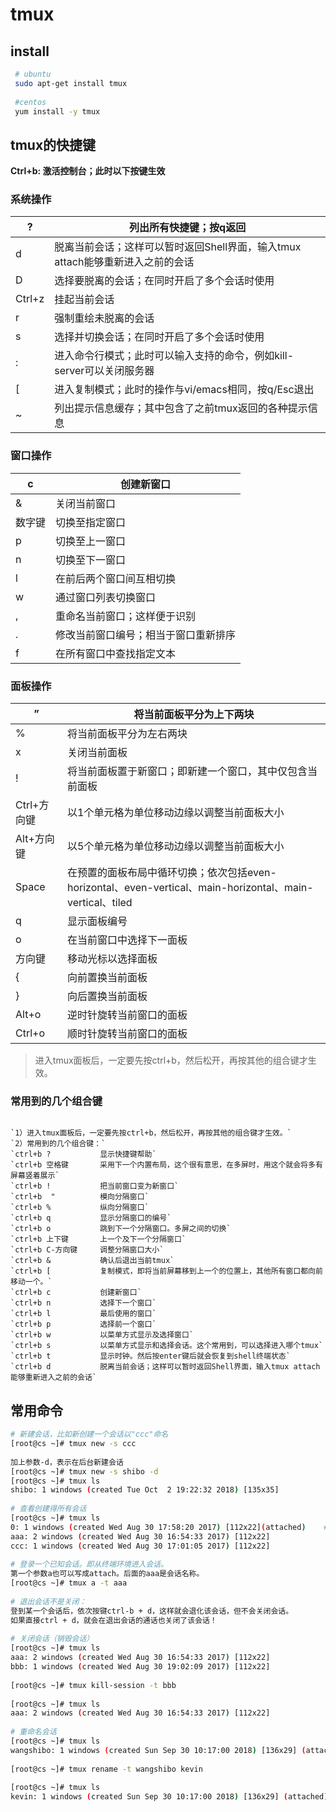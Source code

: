 # tmux

## install

```sh
 # ubuntu
 sudo apt-get install tmux
 
 #centos
 yum install -y tmux
```





## tmux的快捷键

**Ctrl+b: 激活控制台；此时以下按键生效**

### 系统操作

| ?      | 列出所有快捷键；按q返回                                      |
| ------ | ------------------------------------------------------------ |
| d      | 脱离当前会话；这样可以暂时返回Shell界面，输入tmux attach能够重新进入之前的会话 |
| D      | 选择要脱离的会话；在同时开启了多个会话时使用                 |
| Ctrl+z | 挂起当前会话                                                 |
| r      | 强制重绘未脱离的会话                                         |
| s      | 选择并切换会话；在同时开启了多个会话时使用                   |
| :      | 进入命令行模式；此时可以输入支持的命令，例如kill-server可以关闭服务器 |
| [      | 进入复制模式；此时的操作与vi/emacs相同，按q/Esc退出          |
| ~      | 列出提示信息缓存；其中包含了之前tmux返回的各种提示信息       |

### 窗口操作

| c      | 创建新窗口                           |
| ------ | ------------------------------------ |
| &      | 关闭当前窗口                         |
| 数字键 | 切换至指定窗口                       |
| p      | 切换至上一窗口                       |
| n      | 切换至下一窗口                       |
| l      | 在前后两个窗口间互相切换             |
| w      | 通过窗口列表切换窗口                 |
| ,      | 重命名当前窗口；这样便于识别         |
| .      | 修改当前窗口编号；相当于窗口重新排序 |
| f      | 在所有窗口中查找指定文本             |

### 面板操作

| ”           | 将当前面板平分为上下两块                                     |
| ----------- | ------------------------------------------------------------ |
| %           | 将当前面板平分为左右两块                                     |
| x           | 关闭当前面板                                                 |
| !           | 将当前面板置于新窗口；即新建一个窗口，其中仅包含当前面板     |
| Ctrl+方向键 | 以1个单元格为单位移动边缘以调整当前面板大小                  |
| Alt+方向键  | 以5个单元格为单位移动边缘以调整当前面板大小                  |
| Space       | 在预置的面板布局中循环切换；依次包括even-horizontal、even-vertical、main-horizontal、main-vertical、tiled |
| q           | 显示面板编号                                                 |
| o           | 在当前窗口中选择下一面板                                     |
| 方向键      | 移动光标以选择面板                                           |
| {           | 向前置换当前面板                                             |
| }           | 向后置换当前面板                                             |
| Alt+o       | 逆时针旋转当前窗口的面板                                     |
| Ctrl+o      | 顺时针旋转当前窗口的面板                                     |

> 进入tmux面板后，一定要先按ctrl+b，然后松开，再按其他的组合键才生效。

### 常用到的几个组合键

```

`1）进入tmux面板后，一定要先按ctrl+b，然后松开，再按其他的组合键才生效。` 
`2）常用到的几个组合键：`
`ctrl+b ?           显示快捷键帮助`
`ctrl+b 空格键       采用下一个内置布局，这个很有意思，在多屏时，用这个就会将多有屏幕竖着展示`
`ctrl+b !           把当前窗口变为新窗口`
`ctrl+b  "          模向分隔窗口`
`ctrl+b %           纵向分隔窗口`
`ctrl+b q           显示分隔窗口的编号`
`ctrl+b o           跳到下一个分隔窗口。多屏之间的切换`
`ctrl+b 上下键       上一个及下一个分隔窗口`
`ctrl+b C-方向键     调整分隔窗口大小`
`ctrl+b &           确认后退出当前tmux`
`ctrl+b [           复制模式，即将当前屏幕移到上一个的位置上，其他所有窗口都向前移动一个。`
`ctrl+b c           创建新窗口`
`ctrl+b n           选择下一个窗口`
`ctrl+b l           最后使用的窗口`
`ctrl+b p           选择前一个窗口`
`ctrl+b w           以菜单方式显示及选择窗口`
`ctrl+b s           以菜单方式显示和选择会话。这个常用到，可以选择进入哪个tmux`
`ctrl+b t           显示时钟。然后按enter键后就会恢复到shell终端状态`
`ctrl+b d           脱离当前会话；这样可以暂时返回Shell界面，输入tmux attach能够重新进入之前的会话`

```

## 常用命令

```sh
# 新建会话，比如新创建一个会话以"ccc"命名
[root@cs ~]# tmux new -s ccc
 
加上参数-d，表示在后台新建会话
[root@cs ~]# tmux new -s shibo -d
[root@cs ~]# tmux ls
shibo: 1 windows (created Tue Oct  2 19:22:32 2018) [135x35]
 
# 查看创建得所有会话
[root@cs ~]# tmux ls
0: 1 windows (created Wed Aug 30 17:58:20 2017) [112x22](attached)    #这里的attached表示该会话是当前会话
aaa: 2 windows (created Wed Aug 30 16:54:33 2017) [112x22]
ccc: 1 windows (created Wed Aug 30 17:01:05 2017) [112x22]
   
# 登录一个已知会话。即从终端环境进入会话。
第一个参数a也可以写成attach。后面的aaa是会话名称。
[root@cs ~]# tmux a -t aaa 
　　
# 退出会话不是关闭：
登到某一个会话后，依次按键ctrl-b + d，这样就会退化该会话，但不会关闭会话。
如果直接ctrl + d，就会在退出会话的通话也关闭了该会话！
   
# 关闭会话（销毁会话）
[root@cs ~]# tmux ls
aaa: 2 windows (created Wed Aug 30 16:54:33 2017) [112x22]
bbb: 1 windows (created Wed Aug 30 19:02:09 2017) [112x22]
   
[root@cs ~]# tmux kill-session -t bbb
   
[root@cs ~]# tmux ls
aaa: 2 windows (created Wed Aug 30 16:54:33 2017) [112x22]
  
# 重命名会话
[root@cs ~]# tmux ls  
wangshibo: 1 windows (created Sun Sep 30 10:17:00 2018) [136x29] (attached)
  
[root@cs ~]# tmux rename -t wangshibo kevin
  
[root@cs ~]# tmux ls
kevin: 1 windows (created Sun Sep 30 10:17:00 2018) [136x29] (attached)
```

